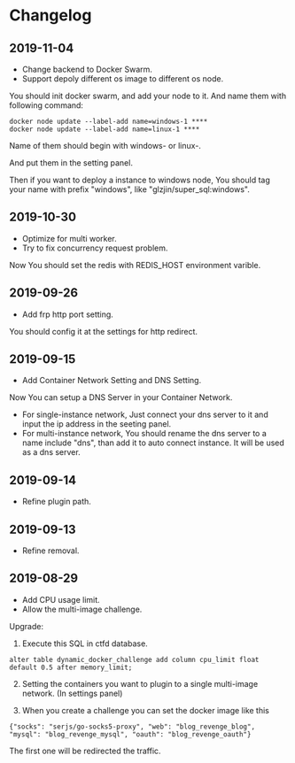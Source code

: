 # Changelog

## 2019-11-04

- Change backend to Docker Swarm.
- Support depoly different os image to different os node.

You should init docker swarm, and add your node to it. And name them with following command:

```
docker node update --label-add name=windows-1 ****
docker node update --label-add name=linux-1 ****
```

Name of them should begin with windows- or linux-.

And put them in the setting panel.

Then if you want to deploy a instance to windows node, You should tag your name with prefix "windows", like "glzjin/super_sql:windows".

## 2019-10-30

- Optimize for multi worker.
- Try to fix concurrency request problem.

Now You should set the redis with REDIS_HOST environment varible.

## 2019-09-26

- Add frp http port setting.

You should config it at the settings for http redirect.

## 2019-09-15

- Add Container Network Setting and DNS Setting.

Now You can setup a DNS Server in your Container Network.
- For single-instance network, Just connect your dns server to it and input the ip address in the seeting panel.
- For multi-instance network, You should rename the dns server to a name include "dns", than add it to auto connect instance. It will be used as a dns server.

## 2019-09-14

- Refine plugin path.

## 2019-09-13

- Refine removal.

## 2019-08-29

- Add CPU usage limit.
- Allow the multi-image challenge.

Upgrade:
1. Execute this SQL in ctfd database.

```
alter table dynamic_docker_challenge add column cpu_limit float default 0.5 after memory_limit;
```  

2. Setting the containers you want to plugin to a single multi-image network. (In settings panel)

3. When you create a challenge you can set the docker image like this

```
{"socks": "serjs/go-socks5-proxy", "web": "blog_revenge_blog", "mysql": "blog_revenge_mysql", "oauth": "blog_revenge_oauth"}
```

The first one will be redirected the traffic.
